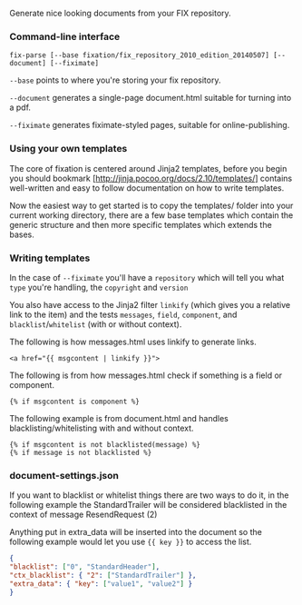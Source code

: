 Generate nice looking documents from your FIX repository.

### Command-line interface

`fix-parse [--base fixation/fix_repository_2010_edition_20140507] [--document] [--fiximate]`

`--base` points to where you're storing your fix repository.

`--document` generates a single-page document.html suitable for turning into a pdf.

`--fiximate` generates fiximate-styled pages, suitable for online-publishing.

### Using your own templates

The core of fixation is centered around Jinja2 templates, before you begin you should bookmark [http://jinja.pocoo.org/docs/2.10/templates/] contains well-written and easy to follow documentation on how to write templates.

Now the easiest way to get started is to copy the templates/ folder into your current working directory, there are a few base templates which contain the generic structure and then more specific templates which extends the bases.

### Writing templates

In the case of `--fiximate` you'll have a `repository` which will tell you what `type` you're handling, the `copyright` and `version`

You also have access to the Jinja2 filter `linkify` (which gives you a relative link to the item) and the tests `messages`, `field`, `component`, and `blacklist`/`whitelist` (with or without context).

The following is how messages.html uses linkify to generate links.

```jinja2
<a href="{{ msgcontent | linkify }}">
```

The following is from how messages.html check if something is a field or component.

```jinja2
{% if msgcontent is component %}
```

The following example is from document.html and handles blacklisting/whitelisting with and without context.
```jinja2
{% if msgcontent is not blacklisted(message) %}
{% if message is not blacklisted %}

```

### document-settings.json

If you want to blacklist or whitelist things there are two ways to do it, in the following example the StandardTrailer will be considered blacklisted in the context of message ResendRequest (2)

Anything put in extra_data will be inserted into the document so the following example would let you use `{{ key }}` to access the list.

```json
{
"blacklist": ["0", "StandardHeader"],
"ctx_blacklist": { "2": ["StandardTrailer"] },
"extra_data": { "key": ["value1", "value2"] }
}
```  